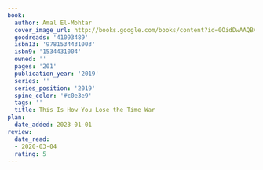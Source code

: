 ```yaml
---
book:
  author: Amal El-Mohtar
  cover_image_url: http://books.google.com/books/content?id=0OidDwAAQBAJ&printsec=frontcover&img=1&zoom=1&edge=curl&source=gbs_api
  goodreads: '41093489'
  isbn13: '9781534431003'
  isbn9: '1534431004'
  owned: ''
  pages: '201'
  publication_year: '2019'
  series: ''
  series_position: '2019'
  spine_color: '#c0e3e9'
  tags: ''
  title: This Is How You Lose the Time War
plan:
  date_added: 2023-01-01
review:
  date_read:
  - 2020-03-04
  rating: 5
---
```

